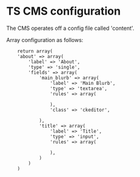 # TS CMS configuration

The CMS operates off a config file called 'content'.

Array configuration as follows:

~~~
	return array(
    'about' => array(
        'label' => 'About',
        'type' => 'single',
        'fields' => array(
            'main_blurb' => array(
                'label' => 'Main Blurb',
                'type' => 'textarea',
                'rules' => array(
                
                ),
                'class' => 'ckeditor',
                
            ),
            'title' => array(
                'label' => 'Title',
                'type' => 'input',
                'rules' => array(
                
                ),
            )
        )
    )
~~~
